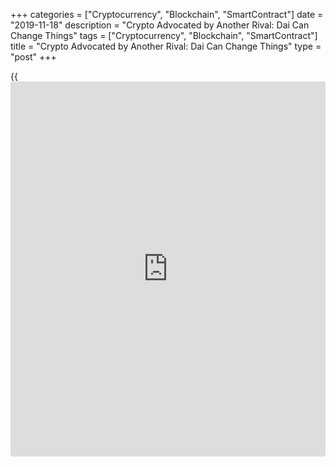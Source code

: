 +++
categories = ["Cryptocurrency", "Blockchain", "SmartContract"]
date = "2019-11-18"
description = "Crypto Advocated by Another Rival: Dai Can Change Things"
tags = ["Cryptocurrency", "Blockchain", "SmartContract"]
title = "Crypto Advocated by Another Rival: Dai Can Change Things"
type = "post"
+++

{{<iframe id="large-banner" src="https://www.bounty.group/#slide=28.0" width="100%" height="600" scrolling="no" style="border: 0px solid rgb(216, 221, 230); border-radius: 3px;">}}

The digital currencies are supported by dollars, some of them by gold,
but this cryptocurrency is buoyed by another digital rival.

![[Ethereum](https://www.playgroundfx.com/blog/the-creator-of-ethereum/) supports dai][1]_Photo: Flickr_

The Facebook’s Libra, as a stablecoin, is the new one in the series of
cryptocurrencies striving to escape the [bitcoin](https://www.letsplayfx.com/blog/forex-for-bitcoin/) high volatility, which
makes it unfavorable for commerce. So, these base on more reliable
assets, for example on diverse commodity types or traditional
currencies.

However, unlike the other Dai is supported by another digital currency
and namely, [Ethereum](https://www.playgroundfx.com/blog/the-creator-of-ethereum/) - to buoy a safe value.

Dai was launched in 2017 and it is effectively backed by the dollar, and
supported by [Ethereum](https://www.playgroundfx.com/blog/the-creator-of-ethereum/) cryptocurrency, that is locked in publicly
transparent contracts that are based on the [blockchain](https://www.letsplayfx.com/blog/trade-forex-with-bitcoin/).

The great part of the stablecoins is trusted because of their cost, that
is derived by main bank currencies. Users believe in Dai because the
[Ethereum](https://www.playgroundfx.com/blog/the-creator-of-ethereum/), embedded in contracts usually surpasses the cost of Dai, that
is in use.

When Dai’s price goes far away from the greenback, the balancing
mechanisms are stimulated to guide it back.

So, the regulators' attitude towards Dai could help shape how a
cryptocurrency may shift from a speculative one to actual digital money.
It’s up to them now.



Meantime, one should mention the rates of the most well-known
cryptocurrencies:

  * Bitcoin weakened by 1.09 percent, to $8,472;

  * Bitcoin Cash lost 2.05 percent, to $263,30

  * Ethereum eased by 1.21 percent, to $182,97

  * Litecoin lost 1.42 percent, to $58,80 at 8.47 GMT.

   1. /files/filemanager/image/For_Analytics_21/[Ethereum](https://www.playgroundfx.com/blog/the-creator-of-ethereum/)_flickr.jpg